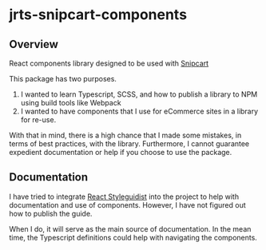# jrts-snipcart-components

## Overview

React components library designed to be used with [Snipcart](https://snipcart.com/)

This package has two purposes.
1. I wanted to learn Typescript, SCSS, and how to publish a library to NPM using build tools like Webpack
2. I wanted to have components that I use for eCommerce sites in a library for re-use.

With that in mind, there is a high chance that I made some mistakes, in terms of best practices, with the library.
Furthermore, I cannot guarantee expedient documentation or help if you choose to use the package.

## Documentation

I have tried to integrate [React Styleguidist](https://github.com/styleguidist/react-styleguidist) into the project to help with documentation and use of components.
However, I have not figured out how to publish the guide.

When I do, it will serve as the main source of documentation. In the mean time, the Typescript definitions could help with navigating the components.
